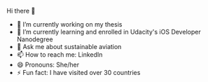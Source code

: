 Hi there 👋

- 🔭 I’m currently working on my thesis
- 🌱 I’m currently learning and enrolled in Udacity's iOS Developer Nanodegree
- 💬 Ask me about sustainable aviation
- 📫 How to reach me: LinkedIn
- 😄 Pronouns: She/her
- ⚡ Fun fact: I have visited over 30 countries

